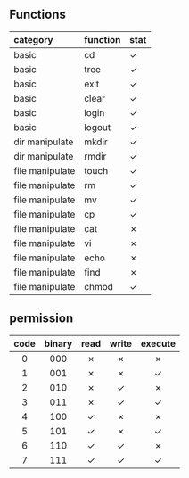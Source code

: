## Functions

| category        | function | stat    |
| :-------------- | :------- | :------ |
| basic           | cd       | &check; |
| basic           | tree     | &check; |
| basic           | exit     | &check; |
| basic           | clear    | &check; |
| basic           | login    | &check; |
| basic           | logout   | &check; |
| dir manipulate  | mkdir    | &check; |
| dir manipulate  | rmdir    | &check; |
| file manipulate | touch    | &check; |
| file manipulate | rm       | &check; |
| file manipulate | mv       | &check; |
| file manipulate | cp       | &check; |
| file manipulate | cat      | &cross; |
| file manipulate | vi       | &cross; |
| file manipulate | echo     | &cross; |
| file manipulate | find     | &cross; |
| file manipulate | chmod    | &check; |



## permission

| code  | binary |  read   |  write  | execute |
| :---: | :----: | :-----: | :-----: | :-----: |
|   0   |  000   | &cross; | &cross; | &cross; |
|   1   |  001   | &cross; | &cross; | &check; |
|   2   |  010   | &cross; | &check; | &cross; |
|   3   |  011   | &cross; | &check; | &check; |
|   4   |  100   | &check; | &cross; | &cross; |
|   5   |  101   | &check; | &cross; | &check; |
|   6   |  110   | &check; | &check; | &cross; |
|   7   |  111   | &check; | &check; | &check; |